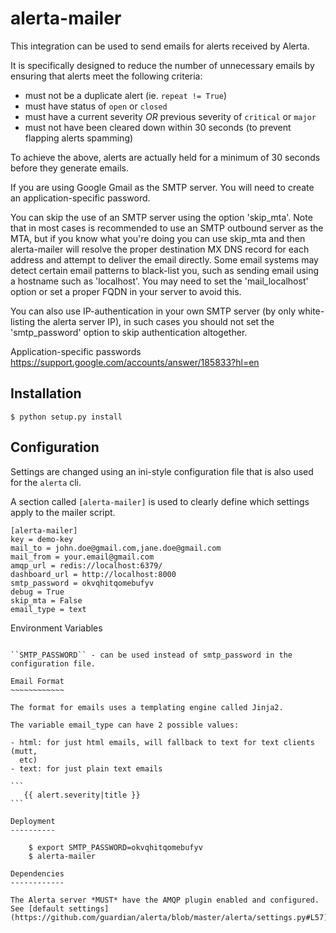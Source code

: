 alerta-mailer
=============

This integration can be used to send emails for alerts received by Alerta.

It is specifically designed to reduce the number of unnecessary emails by ensuring that alerts meet the following criteria:

  * must not be a duplicate alert (ie. ``repeat != True``)
  * must have status of ``open`` or ``closed``
  * must have a current severity *OR* previous severity of ``critical`` or ``major``
  * must not have been cleared down within 30 seconds (to prevent flapping alerts spamming)

To achieve the above, alerts are actually held for a minimum of 30 seconds before they generate emails.

If you are using Google Gmail as the SMTP server. You will need to create an application-specific password.

You can skip the use of an SMTP server using the option 'skip_mta'. Note that in most cases is recommended to
use an SMTP outbound server as the MTA, but if you know what you're doing you can use skip_mta and then alerta-mailer
will resolve the proper destination MX DNS record for each address and attempt to deliver the email directly. Some
email systems may detect certain email patterns to black-list you, such as sending email using a hostname such as
'localhost'. You may need to set the 'mail_localhost' option or set a proper FQDN in your server to avoid this.

You can also use IP-authentication in your own SMTP server (by only white-listing the alerta server IP), in such
cases you should not set the 'smtp_password' option to skip authentication altogether.

Application-specific passwords
https://support.google.com/accounts/answer/185833?hl=en


Installation
------------

    $ python setup.py install

Configuration
-------------

Settings are changed using an ini-style configuration file that is also used for the ``alerta`` cli.

A section called ``[alerta-mailer]`` is used to clearly define which settings apply to the mailer script.

```
[alerta-mailer]
key = demo-key
mail_to = john.doe@gmail.com,jane.doe@gmail.com
mail_from = your.email@gmail.com
amqp_url = redis://localhost:6379/
dashboard_url = http://localhost:8000
smtp_password = okvqhitqomebufyv
debug = True
skip_mta = False
email_type = text
```

Environment Variables
~~~~~~~~~~~~~~~~~~~~~

``SMTP_PASSWORD`` - can be used instead of smtp_password in the configuration file.

Email Format
~~~~~~~~~~~~

The format for emails uses a templating engine called Jinja2.

The variable email_type can have 2 possible values:

- html: for just html emails, will fallback to text for text clients (mutt,
  etc) 
- text: for just plain text emails

```
   {{ alert.severity|title }}
```

Deployment
----------

    $ export SMTP_PASSWORD=okvqhitqomebufyv
    $ alerta-mailer

Dependencies
------------

The Alerta server *MUST* have the AMQP plugin enabled and configured. See [default settings](https://github.com/guardian/alerta/blob/master/alerta/settings.py#L57)
